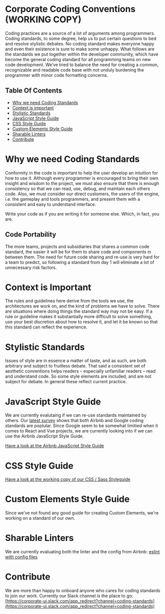 # Corporate Coding Conventions (WORKING COPY)

Coding practices are a source of a lot of arguments among programmers. Coding standards, to some degree, help us to put certain questions to bed and resolve stylistic debates. No coding standard makes everyone happy and even their existence is sure to make some unhappy. What follows are the standards we put together within the developer community, which have become the general coding standard for all programming teams on new code development. We’ve tried to balance the need for creating a common, recognizable and readable code base with not unduly burdening the programmer with minor code formatting concerns.

## Table Of Contents

- [Why we need Coding Standards](#why-we-need-coding-standards)
- [Context is important](#context-is-important)
- [Stylistic Standards](#stylistic-standards)
- [JavaScript Style Guide](#javascript-style-guide)
- [CSS Style Guide](#css-style-guide)
- [Custom Elements Style Guide](#custom-elements-style-guide)
- [Sharable Linters](#sharable-linters)
- [Contribute](#contribute)
 
# Why we need Coding Standards

Conformity in the code is important to help the user develop an intuition for how to use it. Although every programmer is encouraged to bring their own insight and wisdom to the project, we must also ensure that there is enough consistency so that we can read, use, debug, and maintain each others code. Also, we must consider our direct customers, the users of the engine, i.e. the gameplay and tools programmers, and present them with a consistent and easy to understand interface.

Write your code as if you are writing it for someone else. Which, in fact, you are.

## Code Portability

The more teams, projects and subsidiaries that shares a common code standard, the easier it will be for them to share code and components in between them. The need for future code sharing and re-use is very hard for a team to predict, so following a standard from day 1 will eliminate a lot of unnecessary risk factors. 

# Context is Important

The rules and guidelines here derive from the tools we use, the architectures we work on, and the kind of problems we have to solve. There are situations where doing things the standard way may not be easy. If a rule or guideline makes it substantially more difficult to solve something, use your best discretion about how to resolve it, and let it be known so that this standard can reflect the experience.

# Stylistic Standards

Issues of style are in essence a matter of taste, and as such, are both arbitrary and subject to fruitless debate. That said a consistent set of aesthetic conventions helps readers – especially unfamiliar readers – read and understand code.  So some style elements are included, and are not subject for debate.  In general these reflect current practice.

# JavaScript Style Guide

We are currently evalutaing if we can re-use standards maintained by others. Our [latest survey](https://scania.github.io/corporate-ui-docs/surveys/js-coding-standards/standards-results.html) shows that both Airbnb and Google coding standards are poplular. Since Google seem to be somewhat limitied when it comes to React and Vue projects, we are currently looking into if we can use the Airbnb JavaScript Style Guide.

[Have a look at the Airbnb JavaScript Style Guide](https://github.com/airbnb/javascript)

# CSS Style Guide

[Have a look at the working copy of our CSS / Sass Styleguide](css-style-guide.md)

# Custom Elements Style Guide

Since we've not found any good guide for creating Custom Elements, we're working on a standard of our own.

# Sharable Linters

We are currently evaluating both the linter and the config from Airbnb:
[eslint with config files](https://github.com/airbnb/javascript/tree/master/packages)

# Contribute

We are more than happy to onboard anyone who cares for coding standards to join our work. Currently our Slack channel is the place to go:
[https://corporate-ui.slack.com/app_redirect?channel=coding-standards](https://corporate-ui.slack.com/app_redirect?channel=coding-standards)
